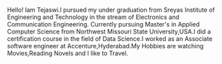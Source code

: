 
Hello! Iam Tejaswi.I pursued my under graduation from Sreyas Institute of Engineering and Technology in the stream of Electronics and Communication Engineering. Currently pursuing Master's in Applied Computer Science from Northwest Missouri State University,USA.I did a certification course in the field of Data Science.I worked as an Associate software engineer at Accenture,Hyderabad.My Hobbies are watching Movies,Reading Novels and I like to Travel.
